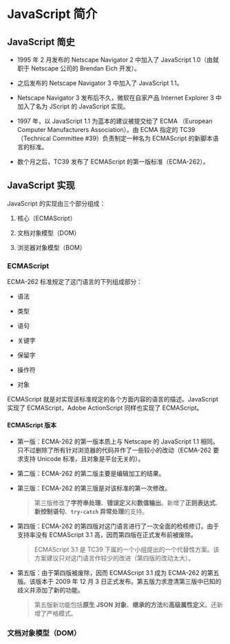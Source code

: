 # JavaScript 简介

## JavaScript 简史

- 1995 年 2 月发布的 Netscape Navigator 2 中加入了 JavaScript 1.0（由就职于 Netscape 公司的 Brendan Eich 开发）。

- 之后发布的 Netscape Navigator 3 中加入了 JavaScript 1.1。

- Netscape Navigator 3 发布后不久，微软在自家产品 Internet Explorer 3 中加入了名为 JScript 的 JavaScript 实现。

- 1997 年，以 JavaScript 1.1 为蓝本的建议被提交给了 ECMA （European Computer Manufacturers Association）。由 ECMA 指定的 TC39 （Technical Committee #39）负责制定一种名为 ECMAScript 的新脚本语言的标准。

- 数个月之后，TC39 发布了 ECMAScript 的第一版标准（ECMA-262）。

## JavaScript 实现

JavaScript 的实现由三个部分组成：

1. 核心（ECMAScript）

2. 文档对象模型（DOM）

3. 浏览器对象模型（BOM）

### ECMAScript

ECMA-262 标准规定了这门语言的下列组成部分：

- 语法

- 类型

- 语句

- 关键字

- 保留字

- 操作符

- 对象

ECMAScript 就是对实现该标准规定的各个方面内容的语言的描述。JavaScript 实现了 ECMAScript，Adobe ActionScript 同样也实现了 ECMAScript。

#### ECMAScript 版本

- 第一版：ECMA-262 的第一版本质上与 Netscape 的 JavaScript 1.1 相同。只不过删除了所有针对浏览器的代码并作了一些较小的改动（ECMA-262 要求支持 Unicode 标准，且对象是平台无关的）。

- 第二版：ECMA-262 的第二版主要是编辑加工的结果。

- 第三版：ECMA-262 的第三版是对该标准的第一次修改。

  > 第三版修改了**字符串处理**、**错误定义**和**数值输出**。新增了**正则表达式**、**新控制语句**、**`try-catch` 异常处理**的支持。

- 第四版：ECMA-262 的第四版对这门语言进行了一次全面的检核修订。由于支持率没有 ECMAScript 3.1 高，因而第四版在正式发布前被废除。

  > ECMAScript 3.1 是 TC39 下属的一个小组提出的一个代替性方案。该方案建议只对这门语言作较少的改进（第四版的改动太大）。

- 第五版：由于第四版被废除，因而 ECMAScript 3.1 成为 ECMA-262 的第五版。该版本于 2009 年 12 月 3 日正式发布。第五版力求澄清第三版中已知的歧义并添加了新的功能。

  > 第五版新功能包括**原生 JSON 对象**、**继承的方法**和**高级属性定义**。还新增了严格模式。

### 文档对象模型（DOM）